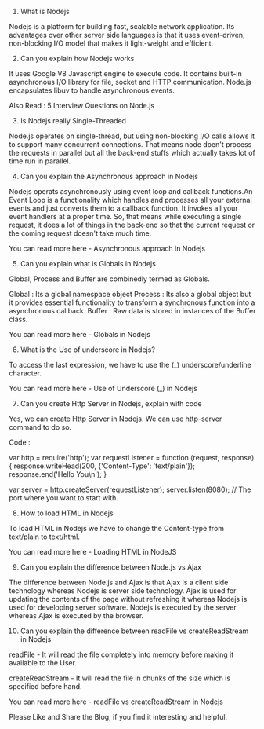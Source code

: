 1. What is Nodejs

Nodejs is a platform for building fast, scalable network application. Its advantages over other server side languages is that it uses event-driven, non-blocking I/O model that makes it light-weight and efficient.

2. Can you explain how Nodejs works

It uses Google V8 Javascript engine to execute code. It contains built-in asynchronous I/O library for file, socket and HTTP communication. Node.js encapsulates libuv to handle asynchronous events.

Also Read : 5 Interview Questions on Node.js

3. Is Nodejs really Single-Threaded

Node.js operates on single-thread, but using non-blocking I/O calls allows it to support many concurrent connections. That means node doen't process the requests in parallel but all the back-end stuffs which actually takes lot of time run in parallel.

4. Can you explain the Asynchronous approach in Nodejs

Nodejs operats asynchronously using event loop and callback functions.An Event Loop is a functionality which handles and processes all your external events and just converts them to a callback function. It invokes all your event handlers at a proper time. So, that means while executing a single request, it does a lot of things in the back-end so that the current request or the coming request doesn't take much time.

You can read more here - Asynchronous approach in Nodejs

5. Can you explain what is Globals in Nodejs

Global, Process and Buffer are combinedly termed as Globals.

Global : Its a global namespace object
Process : Its also a global object but it provides essential functionality to transform a synchronous function into a asynchronous callback.
Buffer : Raw data is stored in instances of the Buffer class.

You can read more here - Globals in Nodejs

6. What is the Use of underscore in Nodejs?

To access the last expression, we have to use the (_) underscore/underline character.

You can read more here - Use of Underscore (_) in Nodejs

7. Can you create Http Server in Nodejs, explain with code

Yes, we can create Http Server in Nodejs. We can use http-server command to do so.

Code :

var http = require('http');
var requestListener = function (request, response) {
  response.writeHead(200, {'Content-Type': 'text/plain'});
  response.end('Hello You\n');
}

var server = http.createServer(requestListener);
server.listen(8080); // The port where you want to start with.

8. How to load HTML in Nodejs

To load HTML in Nodejs we have to change the Content-type from text/plain to text/html.

You can read more here - Loading HTML in NodeJS

9. Can you explain the difference between Node.js vs Ajax

The difference between Node.js and Ajax is that Ajax is a client side technology whereas Nodejs is server side technology. Ajax is used for updating the contents of the page without refreshing it whereas Nodejs is used for developing server software. Nodejs is executed by the server whereas Ajax is executed by the browser.

10. Can you explain the difference between readFile vs createReadStream in Nodejs

readFile - It will read the file completely into memory before making it available to the User.

createReadStream - It will read the file in chunks of the size which is specified before hand.

You can read more here - readFile vs createReadStream in Nodejs

Please Like and Share the Blog, if you find it interesting and helpful.